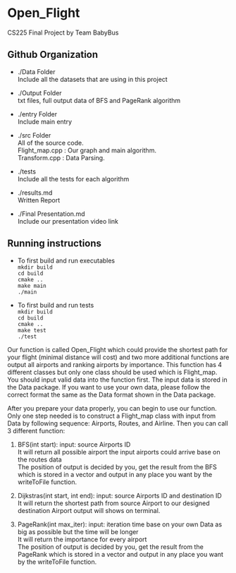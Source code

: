 # Open_Flight
CS225 Final Project by Team BabyBus

## Github Organization
* ./Data Folder   
Include all the datasets that are using in this project

* ./Output Folder   
txt files, full output data of BFS and PageRank algorithm

* ./entry Folder    
Include main entry

* ./src Folder     
All of the source code.        
Flight_map.cpp : Our graph and main algorithm.     
Transform.cpp : Data Parsing.   

* ./tests    
Include all the tests for each algorithm

* ./results.md    
Written Report

* ./Final Presentation.md    
Include our presentation video link

## Running instructions    
* To first build and run executables   
``mkdir build``    
``cd build``    
``cmake ..``    
``make main``    
``./main``    

* To first build and run tests   
``mkdir build``    
``cd build``    
``cmake ..``    
``make test``    
``./test``    

Our function is called Open_Flight which could provide the shortest path for your flight (minimal distance will cost) and two more additional functions are output all airports and ranking airports by importance. This function has 4 different classes but only one class should be used which is Flight_map. You should input valid data into the function first. The input data is stored in the Data package. If you want to use your own data, please follow the correct format the same as the Data format shown in the Data package.    


After you prepare your data properly, you can begin to use our function. Only one step needed is to construct a Flight_map class with input from Data by following sequence: Airports, Routes, and Airline. Then you can call 3 different function:
1. BFS(int start): input:  source Airports ID    
It will return all possible airport the input airports could arrive base on the routes data    
The position of output is decided by you, get the result from the BFS which is stored in a vector and output in any place you want by the writeToFile function.    
	
2. Dijkstras(int start, int end): input:  source Airports ID and destination ID    
It will return the shortest path from source Airport to our designed destination Airport
output will shows on terminal.    

3. PageRank(int max_iter): input: iteration time base on your own Data as big as possible but the time will be longer    
It will return the importance for every airport    
The position of output is decided by you, get the result from the PageRank which is stored in a vector and output in any place you want by the writeToFile function.    
